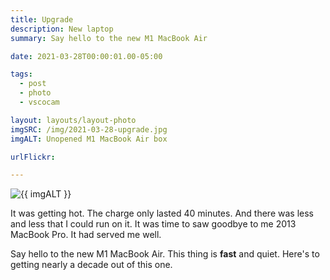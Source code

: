```yaml
---
title: Upgrade
description: New laptop
summary: Say hello to the new M1 MacBook Air

date: 2021-03-28T00:00:01.00-05:00

tags:
  - post
  - photo
  - vscocam

layout: layouts/layout-photo
imgSRC: /img/2021-03-28-upgrade.jpg
imgALT: Unopened M1 MacBook Air box

urlFlickr: 

---
```

<p><img class="u-photo img-polaroid" src="{{ imgSRC }}" alt="{{ imgALT }}"></p>

It was getting hot. The charge only lasted 40 minutes. And there was less and less that I could run on it. It was time to saw goodbye to me 2013 MacBook Pro. It had served me well.

Say hello to the new M1 MacBook Air. This thing is <strong>fast</strong> and quiet. Here's to getting nearly a decade out of this one.